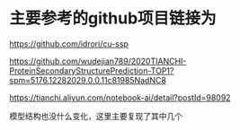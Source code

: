 # 主要参考的github项目链接为
https://github.com/idrori/cu-ssp

https://github.com/wudejian789/2020TIANCHI-ProteinSecondaryStructurePrediction-TOP1?spm=5176.12282029.0.0.11c81985NadNC8

https://tianchi.aliyun.com/notebook-ai/detail?postId=98092

模型结构也没什么变化，这里主要复现了其中几个
